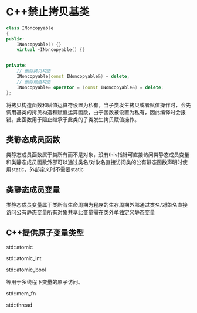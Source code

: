 # C++禁止拷贝基类

```cpp
class INoncopyable
{
public:
    INoncopyable() {}
    virtual ~INoncopyable() {}


private:
    // 删除拷贝构造
    INoncopyable(const INoncopyable&) = delete;
    // 删除赋值构造
    INoncopyable& operator = (const INoncopyable&) = delete;
};
```

将拷贝构造函数和赋值运算符设置为私有，当子类发生拷贝或者赋值操作时，会先调用基类的拷贝构造和赋值运算函数，由于函数被设置为私有，因此编译时会报错。此函数用于阻止继承于此类的子类发生拷贝赋值操作。



## 类静态成员函数

类静态成员函数属于类所有而不是对象，没有this指针可直接访问类静态成员变量和类静态成员函数外部可以通过类名/对象名直接访问类的公有静态函数声明时使用static，外部定义时不需要static
## 类静态成员变量

类静态成员变量属于类所有生命周期为程序的生存周期外部通过类名/对象名直接访问公有静态变量所有对象共享此变量需在类外单独定义静态变量
## C++提供原子变量类型

std::atomic

std::atomic_int

std::atomic_bool

等用于多线程下变量的原子访问。

std::mem_fn

std::thread